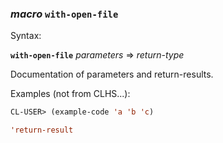 ### <em>macro</em> <strong>`with-open-file`</strong>

Syntax:

<strong>`with-open-file`</strong> <em>parameters</em> => <em>return-type</em>

Documentation of parameters and return-results.

Examples (not from CLHS...):

```lisp
CL-USER> (example-code 'a 'b 'c)

'return-result
```
